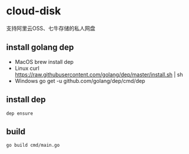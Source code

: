# cloud-disk
支持阿里云OSS、七牛存储的私人网盘

## install golang dep
* MacOS  brew install dep
* Linux curl https://raw.githubusercontent.com/golang/dep/master/install.sh | sh
* Windows   go get -u github.com/golang/dep/cmd/dep

## install dep
`
    dep ensure
`
## build 
`go build cmd/main.go
`